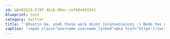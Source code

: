 ```yaml
---
id: a8e03525-578f-4b16-80ec-cef684401541
blueprint: text
category: twitter
title: "'@dustin Ha, yeah those were minor inconveniences :) Node has come a long way on Windows since the last time I tried it."
caption: '<span class="username username_linked">@<a href="https://twitter.com/dustin" title="dustin senos">dustin</a></span> Ha, yeah those were minor inconveniences :) Node has come a long way on Windows since the last time I tried it.'
---
```

